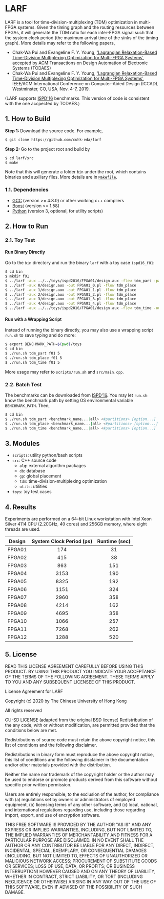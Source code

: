LARF
======================================
LARF is a tool for time-division-multiplexing (TDM) optimization in multi-FPGA systems. 
Given the timing graph and the routing resources between FPGAs, it will generate the TDM ratio for each inter-FPGA signal 
such that the system clock period (the maximum arrival time of the sinks of the timing graph).
More details may refer to the following papers,
* Chak-Wa Pui and Evangeline F. Y. Young, 
['Lagrangian Relaxation-Based Time-Division Multiplexing Optimization for Multi-FPGA Systems'](https://cwpui.com/doc/todaes_tdm.pdf), 
accepted by ACM Transactions on Design Automation of Electronic Systems (TODAES)
* Chak-Wa Pui and Evangeline F. Y. Young, 
['Lagrangian Relaxation-Based Time-Division Multiplexing Optimization for Multi-FPGA Systems'](https://ieeexplore.ieee.org/document/8942125), 
IEEE/ACM International Conference on Computer-Aided Design (ICCAD), Westminster, CO, USA, Nov. 4-7, 2019.

(LARF supports [ISPD'16](https://www.dropbox.com/sh/9c74a6f4o0rrd2t/AAA3V_fiP15pV20fV62apLoqa) benchmarks.
This version of code is consistent with the one accpected by TODAES.)

## 1. How to Build

**Step 1:** Download the source code. For example,
```bash
$ git clone https://github.com/cuhk-eda/larf
```

**Step 2:** Go to the project root and build by
```bash
$ cd larf/src
$ make
```

Note that this will generate a folder `bin` under the root, which contains binaries and auxiliary files.
More details are in [`Makefile`](src/Makefile).

### 1.1. Dependencies

* [GCC](https://gcc.gnu.org/) (version >= 4.8.0) or other working c++ compliers
* [Boost](https://www.boost.org/) (version >= 1.58)
* [Python](https://www.python.org/) (version 3, optional, for utility scripts)

## 2. How to Run

### 2.1. Toy Test

#### Run Binary Directly

Go to the `bin` directory and run the binary `larf` with a toy case `ispd16_f01`:
```bash
$ cd bin
$ mkdir f01
$ ../larf -aux ../../toys/ispd2016/FPGA01/design.aux -flow tdm_part -partition 5
$ ../larf -aux 0/design.aux -out FPGA01_0.pl -flow tdm_place
$ ../larf -aux 1/design.aux -out FPGA01_1.pl -flow tdm_place
$ ../larf -aux 2/design.aux -out FPGA01_2.pl -flow tdm_place
$ ../larf -aux 3/design.aux -out FPGA01_3.pl -flow tdm_place
$ ../larf -aux 4/design.aux -out FPGA01_4.pl -flow tdm_place
$ ../larf -aux ../../toys/ispd2016/FPGA01/design.aux -flow tdm_time -out f01.tdm -partition 5
```

#### Run with a Wrapping Script

Instead of running the binary directly, you may also use a wrapping script `run.sh` to save typing and do more:
```bash
$ export BENCHMARK_PATH=$(pwd)/toys
$ cd bin
$ ./run.sh tdm_part f01 5
$ ./run.sh tdm_place f01 5
$ ./run.sh tdm_time f01 5
```
More usage may refer to `scripts/run.sh` and `src/main.cpp`.

### 2.2. Batch Test

The benchmarks can be downloaded from [ISPD'16](https://www.dropbox.com/sh/9c74a6f4o0rrd2t/AAA3V_fiP15pV20fV62apLoqa).
You may let `run.sh` know the benchmark path by setting OS environmental variable `BENCHMARK_PATH`.
Then,
```bash
$ cd bin
$ ./run.sh tdm_part <benchmark_name...|all> <#partitions> [option...]
$ ./run.sh tdm_place <benchmark_name...|all> <#partitions> [option...]
$ ./run.sh tdm_time <benchmark_name...|all> <#partitions> [option...]
```

## 3. Modules

* `scripts`: utility python/bash scripts
* `src`: C++ source code
    * `alg`: external algorithm packages
    * `db`: database
    * `gp`: global placement
    * `tdm`: time-division-multiplexing optimization
    * `utils`: utilities
* `toys`: toy test cases


## 4. Results

Experiments are performed on a 64-bit Linux workstation with Intel Xeon Silver 4114 CPU (2.20GHz, 40 cores) and 256GB memory, where eight threads are used.

| Design | System Clock Period (ps) | Runtime (sec) |
|:------:|:------------------------:|:-------------:|
| FPGA01 |            174           |       31      |
| FPGA02 |            415           |       38      |
| FPGA03 |            863           |      151      |
| FPGA04 |           3153           |      190      |
| FPGA05 |           8325           |      192      |
| FPGA06 |           1151           |      324      |
| FPGA07 |           2960           |      358      |
| FPGA08 |           4214           |      162      |
| FPGA09 |           4695           |      358      |
| FPGA10 |           1066           |      257      |
| FPGA11 |           7268           |      262      |
| FPGA12 |           1288           |      520      |

## 5. License

READ THIS LICENSE AGREEMENT CAREFULLY BEFORE USING THIS PRODUCT. BY USING THIS PRODUCT YOU INDICATE YOUR ACCEPTANCE OF THE TERMS OF THE FOLLOWING AGREEMENT. THESE TERMS APPLY TO YOU AND ANY SUBSEQUENT LICENSEE OF THIS PRODUCT.



License Agreement for LARF



Copyright (c) 2020 by The Chinese University of Hong Kong



All rights reserved



CU-SD LICENSE (adapted from the original BSD license) Redistribution of the any code, with or without modification, are permitted provided that the conditions below are met.



Redistributions of source code must retain the above copyright notice, this list of conditions and the following disclaimer.



Redistributions in binary form must reproduce the above copyright notice, this list of conditions and the following disclaimer in the documentation and/or other materials provided with the distribution.



Neither the name nor trademark of the copyright holder or the author may be used to endorse or promote products derived from this software without specific prior written permission.



Users are entirely responsible, to the exclusion of the author, for compliance with (a) regulations set by owners or administrators of employed equipment, (b) licensing terms of any other software, and (c) local, national, and international regulations regarding use, including those regarding import, export, and use of encryption software.



THIS FREE SOFTWARE IS PROVIDED BY THE AUTHOR "AS IS" AND ANY EXPRESS OR IMPLIED WARRANTIES, INCLUDING, BUT NOT LIMITED TO, THE IMPLIED WARRANTIES OF MERCHANTABILITY AND FITNESS FOR A PARTICULAR PURPOSE ARE DISCLAIMED. IN NO EVENT SHALL THE AUTHOR OR ANY CONTRIBUTOR BE LIABLE FOR ANY DIRECT, INDIRECT, INCIDENTAL, SPECIAL, EXEMPLARY, OR CONSEQUENTIAL DAMAGES (INCLUDING, BUT NOT LIMITED TO, EFFECTS OF UNAUTHORIZED OR MALICIOUS NETWORK ACCESS; PROCUREMENT OF SUBSTITUTE GOODS OR SERVICES; LOSS OF USE, DATA, OR PROFITS; OR BUSINESS INTERRUPTION) HOWEVER CAUSED AND ON ANY THEORY OF LIABILITY, WHETHER IN CONTRACT, STRICT LIABILITY, OR TORT (INCLUDING NEGLIGENCE OR OTHERWISE) ARISING IN ANY WAY OUT OF THE USE OF THIS SOFTWARE, EVEN IF ADVISED OF THE POSSIBILITY OF SUCH DAMAGE.
